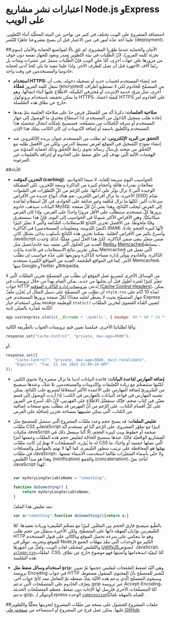 اعتبارات نشر مشاريع Node.js وExpress على الويب
==========================================
استضافة المشروع على الويب تختلف في كثير من نواحي عن البيئة المحلّيّة أثناء التّطوير، علينا أخذ عدّة أمور في عين الاعتبار قبل أن يصبح مشروعنا جاهزًا للنّشر (deployment).

##الأمان والحماية
عندما طوّرنا المشروع، لم نلقِ بالًا لمواضيع الحماية والأمان (سوى تجزئة كلمة المرور)، لأنّ الطّلبات في بيئة التّطوير تصدر وتعود للجهاز نفسه دون خوف من مرورها على جهات أخرى، أمّا على الويب فإنّ الطّلبات ستمرّ عبر عشرات ومئات بل ربّما آلاف الأجهزة قبل أن تصل للطّرف الآخر. ولذا علينا تنفيذ ما يلي كحدّ أدنى لحماية خادومنا والمستخدمين في وقت واحد:

* **استخدام HTTPS:** عند إنشاء المستخدم لحساب جديد أو تسجيله دخوله، يجب أن تنتقل كلمة المرور **مُعمَّاة** (encrypted) من المتصفّح للخادوم لكي لا تستطيع أطراف أخرى، مثل مزوّد خدمة الإنترنت أو مُخترقي الشّبكة، الاطّلاع عليها أثناء انتقالها، وهو ما يمكن تحقيقه باستخدام بروتوكول HTTPS، كيفيّة اعتماد HTTPS على الخادوم أمر خارج عن نطاق هذه السّلسلة.

* **صلاحية الجلسات:** ذكرنا أنّه من المُفضّل فرض حدّ على صلاحيّة الجلسة يتمّ بعدها إعادة طلب تسجيل الدّخول من المستخدم. إذا استطاع مخترق ما الوصول إلى جهاز المستخدم أو سرقة الكعكات من متصفّحه، فسيصبح بإمكانه انتحال شخصيّة هذا المستخدم والتّعليق باسمه أو إضافة التّدوينات إن كان الكاتب يملك هذا الإذن.

* **التحقق من البريد الإلكتروني:** لم نطلب من المستخدم عنوان بريده الإلكتروني عند إنشاء نموذج التّسجيل في الموقع لغرض تبسيط الدرس، ولكن من الأفضل طلبه مع التّحقّق من صحته بإرسال رسالة تحوي رابط التّحقّق وذلك لحماية المدوّنة من الهجمات الآلية الّتي تهدف إلى خلق ضغط على الخادوم أو إغراقه بالتّعليقات غير المرغوبة.

##الأداء
* **التخزين المؤقت (caching)**: الحواسيب اليوم سريعة للغاية، لا سيما الخواديم، معالجات بقدرات هائلة وأحجام كبيرة من الذاكرة وسعة التّخزين، لكن المشكلة الوحيدة الّتي لا تزال تؤثّر على أدائها، على الرّغم من كلّ التّطوّرات في السّنوات الأخيرة، ما تزال أقراص التّخزين، نعم هناك أنواع جديدة من الأقراص (SSD) تقدّم سرعات أكبر، لكنّها ما تزال مُكلفة وغير شائعة على الخوادم، في كلّ استعلام لقاعدة البيانات سيذهب خادوم MySQL إلى القرص ليجلب النّتائج، وهذا يعني أنّ كلّ صفحة يزورها كلّ مستخدم ستتطلّب على الأقل مرورًا واحدًا على القرص، وإذا كان القرص ميكانيكيًّا، وهي الأقراص الأكثر شيوعًا في الحواسيب إلى اليوم، فإنّ هذا سيستغرق وقتًا ملحوظًا. من الأفضل تخزين النّتائج للاستعلامات الشّائعة والّتي لا تتغيّر كثيرًا (كنصّ التّدوينة، ومعلومات المستخدمين) في الذّاكرة (RAM) لأنّها كبيرة الحجم عادةً، وأسرع بكثير من الأقراص الصّلبة. يمكننا تخزين هذه النّتائج بأسلوب بدائي بشكل كائن JavaScript ضمن متغيّر يبقى ضمن الذّاكرة، لكنّ هذا الحلّ ليس عمليًّا، لذلك وُجدت العديد من الحلول الّتي تعتمد بنية خادم/عميل مثل [Redis‏](http://redis.io) و[Memcached‏](http://memcached.org)، ببساطة يمكن تخزين نتائج الاستعلامات في قاعدة بيانات Memcached الّتي تعمل في الذّاكرة، والخادوم يتولّى إدارة مساحة الذّاكرة وتوزيعها على عدّة حواسيب إن تطلّب الأمر، كما في المواقع الضّخمة. العديد من المواقع الكبيرة تستخدم Memcached، منها Google وTwitter وWikipedia.

من الوسائل الأخرى لتسريع عمل الموقع أن نطلّب من المتصفّح تخزين الملفّات الّتي لا تتغيّر كثيرًا لفترة أطول قبل أن يجلبها من جديد، يمكن القيام بهذا من خلال ترويسات في جواب HTTP تُدعى [بترويسات إدارة الذّاكرة المؤقتة (Cache Control Headers)](https://www.mobify.com/blog/beginners-guide-to-http-cache-headers/)، يمكن أن نطلب من المتصفّح على سبيل المثال أن يُخزّن ملفّ `style.css` لمدّة 10 أيّام على جهاز المتصفّح بحيث لا يضطّر لجلبه مجدّدًا لكلّ صفحة يزورها المستخدم. في Express يمكن استخدام خيار `maxAge` للوظيفة `static()‎` لتعيين المُدّة القصوى لتخزين الملفّات الثّابتة مُقدّرة بالميلي ثانية:

```javascript
app.use(express.static(__dirname + '/public', { maxAge: 60 * 60 * 24 * 1000 }));
```
وأمّا لطلباتنا الأخرى، فيكمننا تعيين قيم ترويسات الجواب بالطّريقة التّالية:

```javascript
response.set("Cache-Control", "private, max-age=3600");
```
أو:
```javascript
response.set({
    "Cache-Control": "private, max-age=3600, must-revalidate",
    "Expires": "Tue, 13 Jan 2015 21:49:10 GMT"
});
```

* **إضافة الفهارس لقاعدة البيانات:** قاعدة البيانات لدينا ما تزال صغيرة ولا تحتوي الكثير، لكنّنها ستتضخّم مع زيادة التّعليقات والتّدوينات والمستخدمين بلا شكّ، وعندها سيصبح من الضّروريّ إضافة الفهارس على الأعمدة الأكثر استعلامًا لتسريع جلب النّتائج. يمكن تشبيه الفهارس في قواعد البيانات بالفهارس في الكتب؛ إذا أردت الوصول إلى قسم معيّن في كتاب ضخم، فإنّك ستفضّل الاطّلاع على الفهرس، لأنّ ذلك أسرع من المرور على كلّ أقسام الكتاب، على الرّغم من أنّ الفهرس قد يتطلّب بضع صفحات إضافية من الكتاب، الّتي يمكن تشبيهها بمساحة تخزين إضافيّة على القرص.

* **تقليص الملفات:** قد يصبح حجم وعدد ملفّات المشروع الّتي ستصل للمتصفح مثل ملفّات CSS وJavaScript كبيرًا مع تطوّر المشروع، على الرّغم أنّنا لم نستخدم أيّة مكتبات JavaScript ضخمة أو خطوط ويب كبيرة الحجم، إلّا أنّنا سنفعل ذلك في المشاريع الواقعيّة غالبًا، عندها ستصبح الحاجّة لتقليص حجم هذه الملفّات وجمعها أمرًا له ما يُبرّره، المتصفّحات لا تهتمّ إن كانت ملفّات CSS الّتي تصلها خمسة أو واحدًا، ما يهمّها هو المحافظة على ترتيب سطور الشّيفرة، كما أنّها لا تهتم بالفواصل والمسافات في ملفّات JavaScript، ولا حتّى بأسماء المتغيّرات طالما استخدمت الأسماء نفسها، وهذا هو مبدأ التّقليص (minification) والجمع (concatenation)، لنأخذ نصّ JavaScript كهذا:

    ```javascript

    var myVeryLongVariableName = "something";

    function doSomething() {
        return myVeryLongVariableName;
    }

    ```

    بعد تقليص هذا الملفّ:
    
    ```javascript
    var a="something";function doSomething(){return a;}
    ```

    بالطّبع سيصبح فارق الحجم بين الملفّين كبيرًا مع تضخّم الشّيفرة وزيادة تعقيدها. كلا الشّيفرتين تؤدّيان المهمّة ذاتها على المتصفّح، ولكن الأخيرة ستقلل من حجم طلب HTTP وهو ما ينعكس على سرعة تحميل الموقع وبالتّالي على قبول المستخدم للموقع وتجربته. تتوفّر في Node.js الكثير مع الوحدات الّتي تنفّذ مهمّات الجمع والتّقليص لمختلف لغات الويب، ولعلّ من أشهرها [UglifyJS‏](https://github.com/mishoo/UglifyJS2) لنصوص JavaScript، و[`clean-css`‏](https://github.com/jakubpawlowicz/clean-css) لملفّات CSS. أمّا كيفيّة استخدامها وأتمتتها فهو موضوع خارج عن نطاق هذه السّلسة.
    
* **استخدام وسائل ضغط مثل `gzip`**: وهي آليّة لضغط الصّفحات لتقليص حجمها ثمّ تعيين ترويسة Encoding في جواب HTTP لتُشير للمتصفّح بأنّ المحتوى المنقول مضغوط، وسيقوم المتصفّح الّذي يدعم هذه الآليّة بفكّ ضغطه ثمّ التعامل معه كأيّ جواب آخر، يتعرّف الخادوم على المتصفّحات الّتي تدعم gzip عبر ترويسة Accept-Encoding، أمّا المتصفّحات الأخرى فتُرسل لها الإجابة دون ضغط. معظم المتصفّحات الحديثة تدعم gzip، وتتوفّر لـExpress الوحدة [`compression`‏](https://github.com/expressjs/compression) للقيام بالمهمّة تلقائيًّا.

##ملفات المشروع
للحصول على نسخة من ملفّات المشروع لتجربتها محلّيًّا والتّطوير عليها، يمكن عمل فرع عن المشروع أو استنساخه من [صفحته على GitHub‏](https://github.com/forabi/expressjs-tutorial).
